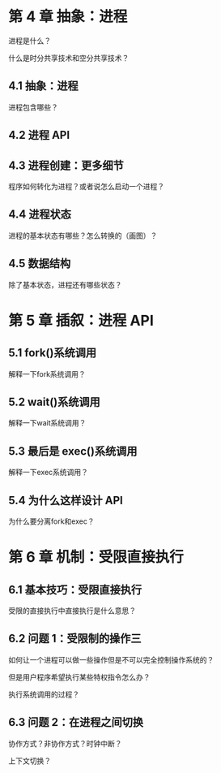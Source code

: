 # 第 4 章 抽象：进程

进程是什么？

什么是时分共享技术和空分共享技术？

## 4.1 抽象：进程

进程包含哪些？

## 4.2 进程 API 

## 4.3 进程创建：更多细节

程序如何转化为进程？或者说怎么启动一个进程？

## 4.4 进程状态

进程的基本状态有哪些？怎么转换的（画图）？

## 4.5 数据结构

除了基本状态，进程还有哪些状态？

# 第 5 章 插叙：进程 API

## 5.1 fork()系统调用

解释一下fork系统调用？

## 5.2 wait()系统调用

解释一下wait系统调用？

## 5.3 最后是 exec()系统调用

解释一下exec系统调用？

## 5.4 为什么这样设计 API

为什么要分离fork和exec？

# 第 6 章 机制：受限直接执行

## 6.1 基本技巧：受限直接执行

受限的直接执行中直接执行是什么意思？

## 6.2 问题 1：受限制的操作三

如何让一个进程可以做一些操作但是不可以完全控制操作系统的？

但是用户程序希望执行某些特权指令怎么办？

执行系统调用的过程？

## 6.3 问题 2：在进程之间切换

协作方式？非协作方式？时钟中断？

上下文切换？